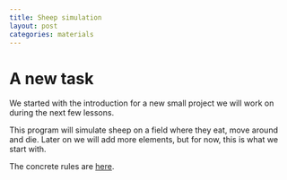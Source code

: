 ```yaml
---
title: Sheep simulation
layout: post
categories: materials
---
```

# A new task
We started with the introduction for a new small project we will work on during the next few lessons.

This program will simulate sheep on a field where they eat, move around and die. Later on we will add more elements, but for now, this is what we start with.

The concrete rules are [here](https://github.com/rubyseeds/sheep_simulation/blob/master/README.md).
